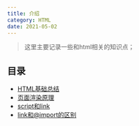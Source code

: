 ```yaml
---
title: 介绍
category: HTML
date: 2021-05-02
---
```


> 这里主要记录一些和html相关的知识点；

## 目录

- [HTML基础总结](html-note-00.md)
- [页面渲染原理](05_页面渲染原理.md)
- [script和link](10_script和link.md)
- [link和@import的区别](15_link和@inport.md)

